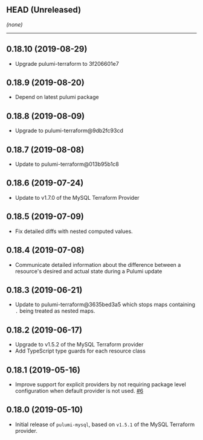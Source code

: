 ## HEAD (Unreleased)
_(none)_

---

## 0.18.10 (2019-08-29)
* Upgrade pulumi-terraform to 3f206601e7

## 0.18.9 (2019-08-20)
* Depend on latest pulumi package

## 0.18.8 (2019-08-09)
* Upgrade to pulumi-terraform@9db2fc93cd

## 0.18.7 (2019-08-08)
* Update to pulumi-terraform@013b95b1c8

## 0.18.6 (2019-07-24)
* Update to v1.7.0 of the MySQL Terraform Provider

## 0.18.5 (2019-07-09)
* Fix detailed diffs with nested computed values.

## 0.18.4 (2019-07-08)
* Communicate detailed information about the difference between a resource's desired and actual state during a Pulumi update

## 0.18.3 (2019-06-21)
* Update to pulumi-terraform@3635bed3a5 which stops maps containing `.` being treated as nested maps.

## 0.18.2 (2019-06-17)
* Upgrade to v1.5.2 of the MySQL Terraform provider
* Add TypeScript type guards for each resource class

## 0.18.1 (2019-05-16)
* Improve support for explicit providers by not requiring package level configuration when default provider is not used. [#6](https://github.com/pulumi/pulumi-mysql/pull/6)

## 0.18.0 (2019-05-10)
* Initial release of `pulumi-mysql`, based on `v1.5.1` of the MySQL Terraform provider.
